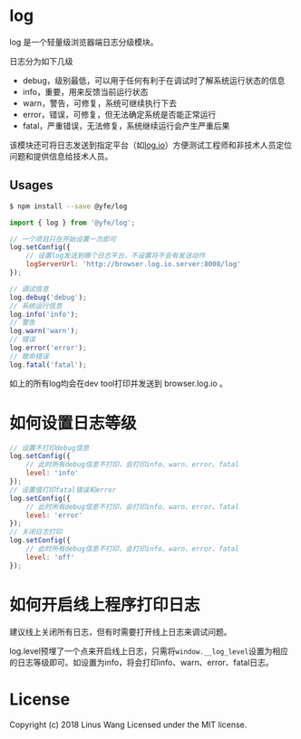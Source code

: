 # log

log 是一个轻量级浏览器端日志分级模块。

日志分为如下几级

- debug，级别最低，可以用于任何有利于在调试时了解系统运行状态的信息
- info，重要，用来反馈当前运行状态
- warn，警告，可修复，系统可继续执行下去
- error，错误，可修复，但无法确定系统是否能正常运行
- fatal，严重错误，无法修复，系统继续运行会产生严重后果

该模块还可将日志发送到指定平台（如[log.io](https://github.com/notejs/log.io)）方便测试工程师和非技术人员定位问题和提供信息给技术人员。

## Usages

```bash
$ npm install --save @yfe/log
```

```javascript
import { log } from '@yfe/log';

// 一个项目只在开始设置一次即可
log.setConfig({
    // 设置log发送到哪个日志平台，不设置将不会有发送动作
    logServerUrl: 'http://browser.log.io.server:8008/log'
});

// 调试信息
log.debug('debug');
// 系统运行信息
log.info('info');
// 警告
log.warn('warn');
// 错误
log.error('error');
// 致命错误
log.fatal('fatal');
```

如上的所有log均会在dev tool打印并发送到 browser.log.io 。

# 如何设置日志等级

```javascript
// 设置不打印debug信息
log.setConfig({
    // 此时所有debug信息不打印，会打印info、warn、error、fatal
    level: 'info'
});
// 设置值打印fatal错误和error
log.setConfig({
    // 此时所有debug信息不打印，会打印info、warn、error、fatal
    level: 'error'
});
// 关闭日志打印
log.setConfig({
    // 此时所有debug信息不打印，会打印info、warn、error、fatal
    level: 'off'
});
```

# 如何开启线上程序打印日志

建议线上关闭所有日志，但有时需要打开线上日志来调试问题。

log.level预埋了一个点来开启线上日志，只需将`window.__log_level`设置为相应的日志等级即可。如设置为info，将会打印info、warn、error、fatal日志。

# License

Copyright (c) 2018 Linus Wang Licensed under the MIT license.
